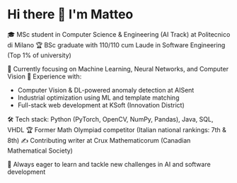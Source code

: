 # Hi there 👋 I'm Matteo

🎓 MSc student in Computer Science & Engineering (AI Track) at Politecnico di Milano
🏆 BSc graduate with 110/110 cum Laude in Software Engineering (Top 1% of university)

🔭 Currently focusing on Machine Learning, Neural Networks, and Computer Vision
💼 Experience with:
- Computer Vision & DL-powered anomaly detection at AISent
- Industrial optimization using ML and template matching
- Full-stack web development at KSoft (Innovation District)

🛠️ Tech stack: Python (PyTorch, OpenCV, NumPy, Pandas), Java, SQL, VHDL
🏆 Former Math Olympiad competitor (Italian national rankings: 7th & 8th)
✍️ Contributing writer at Crux Mathematicorum (Canadian Mathematical Society)

🌱 Always eager to learn and tackle new challenges in AI and software development

